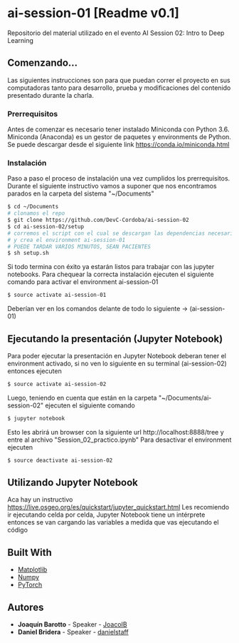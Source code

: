 # ai-session-01 [Readme v0.1]
Repositorio del material utilizado en el evento AI Session 02: Intro to Deep Learning

## Comenzando...

Las siguientes instrucciones son para que puedan correr el proyecto en sus computadoras tanto para desarrollo, prueba y modificaciones del contenido presentado durante la charla. 

### Prerrequisitos

Antes de comenzar es necesario tener instalado Miniconda con Python 3.6. Miniconda (Anaconda) es un gestor de paquetes y environments de Python. Se puede descargar desde el siguiente link https://conda.io/miniconda.html

### Instalación

Paso a paso el proceso de instalación una vez cumplidos los prerrequisitos. Durante el siguiente instructivo vamos a suponer que nos encontramos parados en la carpeta del sistema "~/Documents"

``` sh
$ cd ~/Documents
# clonamos el repo
$ git clone https://github.com/DevC-Cordoba/ai-session-02
$ cd ai-session-02/setup
# corremos el script con el cual se descargan las dependencias necesarias 
# y crea el environment ai-session-01
# PUEDE TARDAR VARIOS MINUTOS, SEAN PACIENTES
$ sh setup.sh
```
Si todo termina con éxito ya estarán listos para trabajar con las jupyter notebooks. Para chequear la correcta instalación ejecuten el siguiente comando para activar el environment ai-session-01
```sh
$ source activate ai-session-01
```
Deberían ver en los comandos delante de todo lo siguiente -> (ai-session-01) 

## Ejecutando la presentación (Jupyter Notebook)

Para poder ejecutar la presentación en Jupyter Notebook deberan tener el environment activado, si no ven lo siguiente en su terminal (ai-session-02) entonces ejecuten 
```sh
$ source activate ai-session-02
```
Luego, teniendo en cuenta que están en la carpeta "~/Documents/ai-session-02" ejecuten el siguiente comando
```sh
$ jupyter notebook
```
Esto les abrirá un browser con la siguiente url http://localhost:8888/tree y entre al archivo "Session_02_practico.ipynb"
Para desactivar el environment ejecuten
```sh
$ source deactivate ai-session-02
```

## Utilizando Jupyter Notebook

Aca hay un instructivo https://live.osgeo.org/es/quickstart/jupyter_quickstart.html
Les recomiendo ir ejecutando celda por celda, Jupyter Notebook tiene un intérprete entonces se van cargando las variables a medida que vas ejecutando el código

## Built With

* [Matplotlib](https://matplotlib.org/)
* [Numpy](http://www.numpy.org/)
* [PyTorch](https://pytorch.org/)

## Autores

* **Joaquín Barotto** - Speaker - [JoacoIB](https://github.com/JoacoIB)
* **Daniel Bridera** - Speaker - [danielstaff](https://github.com/danielstaff)
